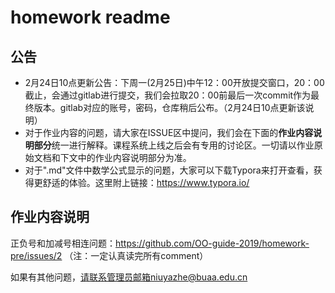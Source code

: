 # homework readme


## 公告
 - 2月24日10点更新公告：下周一(2月25日)中午12：00开放提交窗口，20：00截止，会通过gitlab进行提交，我们会拉取20：00前最后一次commit作为最终版本。gitlab对应的账号，密码，仓库稍后公布。（2月24日10点更新该说明）
 - 对于作业内容的问题，请大家在ISSUE区中提问，我们会在下面的**作业内容说明部分**统一进行解释。课程系统上线之后会有专用的讨论区。一切请以作业原始文档和下文中的作业内容说明部分为准。
 - 对于".md"文件中数学公式显示的问题，大家可以下载Typora来打开查看，获得更舒适的体验。这里附上链接：https://www.typora.io/


## 作业内容说明
正负号和加减号相连问题：https://github.com/OO-guide-2019/homework-pre/issues/2 （注：一定认真读完所有comment）


如果有其他问题，请联系管理员邮箱niuyazhe@buaa.edu.cn
